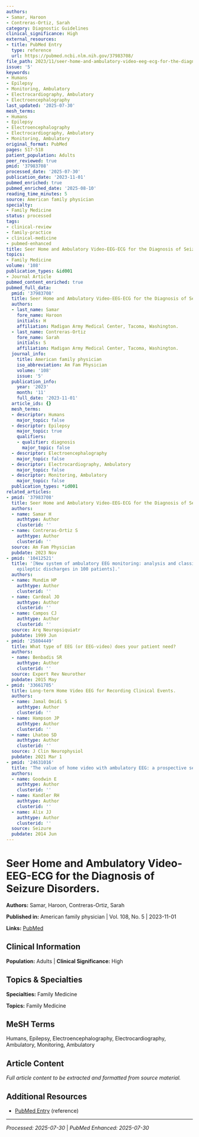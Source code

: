 ```yaml
---
authors:
- Samar, Haroon
- Contreras-Ortiz, Sarah
category: Diagnostic Guidelines
clinical_significance: High
external_resources:
- title: PubMed Entry
  type: reference
  url: https://pubmed.ncbi.nlm.nih.gov/37983708/
file_path: 2023/11/seer-home-and-ambulatory-video-eeg-ecg-for-the-diagnosis-of.md
issue: '5'
keywords:
- Humans
- Epilepsy
- Monitoring, Ambulatory
- Electrocardiography, Ambulatory
- Electroencephalography
last_updated: '2025-07-30'
mesh_terms:
- Humans
- Epilepsy
- Electroencephalography
- Electrocardiography, Ambulatory
- Monitoring, Ambulatory
original_format: PubMed
pages: 517-518
patient_population: Adults
peer_reviewed: true
pmid: '37983708'
processed_date: '2025-07-30'
publication_date: '2023-11-01'
pubmed_enriched: true
pubmed_enriched_date: '2025-08-10'
reading_time_minutes: 5
source: American family physician
specialty:
- Family Medicine
status: processed
tags:
- clinical-review
- family-practice
- clinical-medicine
- pubmed-enhanced
title: Seer Home and Ambulatory Video-EEG-ECG for the Diagnosis of Seizure Disorders.
topics:
- Family Medicine
volume: '108'
publication_types: &id001
- Journal Article
pubmed_content_enriched: true
pubmed_full_data:
  pmid: '37983708'
  title: Seer Home and Ambulatory Video-EEG-ECG for the Diagnosis of Seizure Disorders.
  authors:
  - last_name: Samar
    fore_name: Haroon
    initials: H
    affiliation: Madigan Army Medical Center, Tacoma, Washington.
  - last_name: Contreras-Ortiz
    fore_name: Sarah
    initials: S
    affiliation: Madigan Army Medical Center, Tacoma, Washington.
  journal_info:
    title: American family physician
    iso_abbreviation: Am Fam Physician
    volume: '108'
    issue: '5'
  publication_info:
    year: '2023'
    month: '11'
    full_date: '2023-11-01'
  article_ids: {}
  mesh_terms:
  - descriptor: Humans
    major_topic: false
  - descriptor: Epilepsy
    major_topic: true
    qualifiers:
    - qualifier: diagnosis
      major_topic: false
  - descriptor: Electroencephalography
    major_topic: false
  - descriptor: Electrocardiography, Ambulatory
    major_topic: false
  - descriptor: Monitoring, Ambulatory
    major_topic: false
  publication_types: *id001
related_articles:
- pmid: '37983708'
  title: Seer Home and Ambulatory Video-EEG-ECG for the Diagnosis of Seizure Disorders.
  authors:
  - name: Samar H
    authtype: Author
    clusterid: ''
  - name: Contreras-Ortiz S
    authtype: Author
    clusterid: ''
  source: Am Fam Physician
  pubdate: 2023 Nov
- pmid: '10412521'
  title: '[New system of ambulatory EEG monitoring: analysis and classification of
    epileptic discharges in 100 patients].'
  authors:
  - name: Mundim HP
    authtype: Author
    clusterid: ''
  - name: Cardeal JO
    authtype: Author
    clusterid: ''
  - name: Campos CJ
    authtype: Author
    clusterid: ''
  source: Arq Neuropsiquiatr
  pubdate: 1999 Jun
- pmid: '25804449'
  title: What type of EEG (or EEG-video) does your patient need?
  authors:
  - name: Benbadis SR
    authtype: Author
    clusterid: ''
  source: Expert Rev Neurother
  pubdate: 2015 May
- pmid: '33661785'
  title: Long-term Home Video EEG for Recording Clinical Events.
  authors:
  - name: Jamal Omidi S
    authtype: Author
    clusterid: ''
  - name: Hampson JP
    authtype: Author
    clusterid: ''
  - name: Lhatoo SD
    authtype: Author
    clusterid: ''
  source: J Clin Neurophysiol
  pubdate: 2021 Mar 1
- pmid: '24631016'
  title: 'The value of home video with ambulatory EEG: a prospective service review.'
  authors:
  - name: Goodwin E
    authtype: Author
    clusterid: ''
  - name: Kandler RH
    authtype: Author
    clusterid: ''
  - name: Alix JJ
    authtype: Author
    clusterid: ''
  source: Seizure
  pubdate: 2014 Jun
---
```


# Seer Home and Ambulatory Video-EEG-ECG for the Diagnosis of Seizure Disorders.

**Authors:** Samar, Haroon, Contreras-Ortiz, Sarah

**Published in:** American family physician | Vol. 108, No. 5 | 2023-11-01

**Links:** [PubMed](https://pubmed.ncbi.nlm.nih.gov/37983708/)

## Clinical Information

**Population:** Adults | **Clinical Significance:** High

## Topics & Specialties

**Specialties:** Family Medicine

**Topics:** Family Medicine

## MeSH Terms

Humans, Epilepsy, Electroencephalography, Electrocardiography, Ambulatory, Monitoring, Ambulatory

## Article Content

*Full article content to be extracted and formatted from source material.*

## Additional Resources

- [PubMed Entry](https://pubmed.ncbi.nlm.nih.gov/37983708/) (reference)

---

*Processed: 2025-07-30* | *PubMed Enhanced: 2025-07-30*
